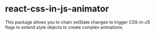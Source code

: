 # react-css-in-js-animator
This package allows you to chain setState changes to trigger CSS-in-JS flags to extend style objects to create complex animations
